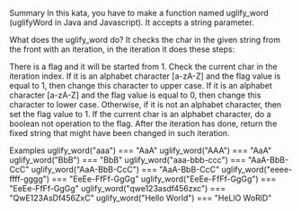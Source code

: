 Summary
In this kata, you have to make a function named uglify_word (uglifyWord in Java and Javascript). It accepts a string parameter.

What does the uglify_word do?
It checks the char in the given string from the front with an iteration, in the iteration it does these steps:

There is a flag and it will be started from 1.
Check the current char in the iteration index.
If it is an alphabet character [a-zA-Z] and the flag value is equal to 1, then change this character to upper case.
If it is an alphabet character [a-zA-Z] and the flag value is equal to 0, then change this character to lower case.
Otherwise, if it is not an alphabet character, then set the flag value to 1.
If the current char is an alphabet character, do a boolean not operation to the flag.
After the iteration has done, return the fixed string that might have been changed in such iteration.

Examples
uglify_word("aaa") === "AaA"
uglify_word("AAA") === "AaA"
uglify_word("BbB") === "BbB"
uglify_word("aaa-bbb-ccc") === "AaA-BbB-CcC"
uglify_word("AaA-BbB-CcC") === "AaA-BbB-CcC"
uglify_word("eeee-ffff-gggg") === "EeEe-FfFf-GgGg"
uglify_word("EeEe-FfFf-GgGg") === "EeEe-FfFf-GgGg"
uglify_word("qwe123asdf456zxc") === "QwE123AsDf456ZxC"
uglify_word("Hello World") === "HeLlO WoRlD"